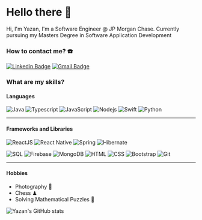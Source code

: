 # Hello there 👋
Hi, I'm Yazan, I'm a Software Engineer @ JP Morgan Chase. Currently pursuing my Masters Degree in Software Application Development

### How to contact me? ☎️ 
[![Linkedin Badge](https://img.shields.io/badge/-Yazan-blue?style=flat-square&logo=Linkedin&logoColor=white&link=https://www.linkedin.com/in/yazanalmatar/)](https://www.linkedin.com/in/yazanalmatar/)
[![Gmail Badge](https://img.shields.io/badge/-work@yazanalmatar.com-c14438?style=flat-square&logo=Gmail&logoColor=white&link=mailto:work@yazanalmatar.com)](mailto:work@yazanalmatar.com)

### What are my skills? 
#### Languages 
![Java](https://img.shields.io/badge/-java-black?style=flat-square&logo=java)
![Typescript](https://img.shields.io/badge/Typescript-black?style=flat-square&logo=react)
![JavaScript](https://img.shields.io/badge/-JavaScript-black?style=flat-square&logo=javascript)
![Nodejs](https://img.shields.io/badge/-Nodejs-black?style=flat-square&logo=Node.js)
![Swift](https://img.shields.io/badge/-Swift-black?style=flat-square&logo=Swift)
![Python](https://img.shields.io/badge/-Python-black?style=flat-square&logo=Python)

***
#### Frameworks and Libraries
![ReactJS](https://img.shields.io/badge/-ReactJS-black?style=flat-square&logo=react)
![React Native](https://img.shields.io/badge/-React%20Native-black?style=flat-square&logo=react)
![Spring](https://img.shields.io/badge/-Spring-black?style=flat-square&logo=spring)
![Hibernate](https://img.shields.io/badge/-hibernate-black?style=flat-square&logo=hibernate)

![SQL](https://img.shields.io/badge/-SQL-black?style=flat-square&logo=SQL)
![Firebase](https://img.shields.io/badge/-Firebase-black?style=flat-square&logo=Firebase)
![MongoDB](https://img.shields.io/badge/-MongoDB-black?style=flat-square&logo=MongoDB)
![HTML](https://img.shields.io/badge/-HTML-E34F26?style=flat-square&logo=html5&logoColor=white)
![CSS](https://img.shields.io/badge/-CSS-1572B6?style=flat-square&logo=css3)
![Bootstrap](https://img.shields.io/badge/-Bootstrap-563D7C?style=flat-square&logo=bootstrap)
![Git](https://img.shields.io/badge/-Git-black?style=flat-square&logo=git)
***
#### Hobbies
* Photography 📸 
* Chess ♟ 
* Solving Mathematical Puzzles 🧩 

![Yazan's GitHub stats](https://github-readme-stats.vercel.app/api?username=yazanalmatar99&show_icons=true&theme=dark)


<!--
**YazanAlmatar99/YazanAlmatar99** is a ✨ _special_ ✨ repository because its `README.md` (this file) appears on your GitHub profile.

Here are some ideas to get you started:

- 🔭 I’m currently working on ...
- 🌱 I’m currently learning ...
- 👯 I’m looking to collaborate on ...
- 🤔 I’m looking for help with ...
- 💬 Ask me about ...
- 📫 How to reach me: ...
- 😄 Pronouns: ...
- ⚡ Fun fact: ...
-->
